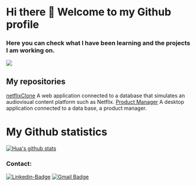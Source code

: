 # Hi there 👋 Welcome to my Github profile

### Here you can check what I have been learning and the projects I am working on.

![](https://cdn.shortpixel.ai/spai/w_818+q_+ret_img+to_webp/https://www.eude.es/wp-content/uploads/2023/06/Dise%C3%B1o-sin-t%C3%ADtulo-3.png)

## My repositories

[netflixClone](https://github.com/carmar0/netflixClone) A web application connected to a database that simulates an audiovisual content platform such as Netflix.
[Product Manager](https://github.com/carmar0/GestorProductos) A desktop application connected to a data base, a product manager.

# My Github statistics
[![Hua's github stats](https://github-readme-stats.vercel.app/api?username=carmar0&show_icons=true&theme=dark)](https://github.com/carmar0/github-readme-stats)

### Contact:
[![Linkedin-Badge](https://img.shields.io/badge/-Carlos_Martínez-blue?style=flat-squares&logo=Linkedin&logoColor=white&link=https://www.linkedin.com/in/carlos-mart%C3%ADnez-cant%C3%B3n-414131ab/)](https://www.linkedin.com/in/carlos-mart%C3%ADnez-cant%C3%B3n-414131ab/)
[![Gmail Badge](https://img.shields.io/badge/-cmartinezcanton@gmail.com-c14438?style=flat-square&logo=Gmail&logoColor=white&link=mailto:cmartinezcanton@gmail.com)](mailto:cmartinezcanton@gmail.com)
